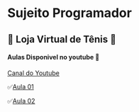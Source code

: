 # Sujeito Programador

## 👟 Loja Virtual de Tênis 👟

#### Aulas Disponivel no youtube 🎥

[Canal do Youtube](https://www.youtube.com/channel/UCLc5Bq2yfs-S3Zse3ZFRMEQ)

✅[Aula 01](https://youtu.be/RZbz26EVysA)

✅[Aula 02](https://youtu.be/YmNzbSesk0E)
